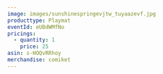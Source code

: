 ```yaml
---
image: images/sunshinespringevjtw_tuyaazevf.jpg
producttype: Playmat
eventId: eUBdWMfNo
pricings:
  - quantity: 1
    price: 25
asin: s-HOQvRRhoy
merchandise: comiket
---
```

